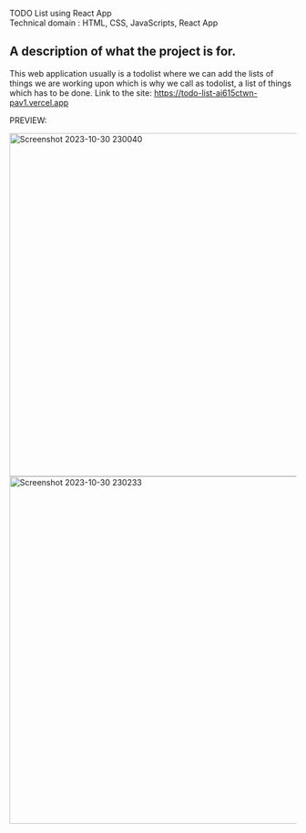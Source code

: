 
TODO List using React App  
Technical domain : HTML, CSS, JavaScripts, React App


## A description of what the project is for.
This web application usually is a todolist where we can add the lists of things we are working upon which is why we call as todolist, a list of things which has to be done.
Link to the site: https://todo-list-ai615ctwn-pav1.vercel.app

PREVIEW:

<img width="602" alt="Screenshot 2023-10-30 230040" src="https://github.com/pavaniarra18/lgm-webdevelopment/assets/122223025/a4f44a58-6ed0-4154-b35b-662ed7c450b8">
<img width="609" alt="Screenshot 2023-10-30 230233" src="https://github.com/pavaniarra18/lgm-webdevelopment/assets/122223025/3976198e-3abe-4a67-b567-96170aa7bb5a">
